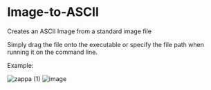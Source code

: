 # Image-to-ASCII
Creates an ASCII Image from a standard image file

Simply drag the file onto the executable or specify the file path when running it on the command line.

Example:


![zappa (1)](https://github.com/Ketamic/Image-to-ASCII/assets/86025681/c3e00b7f-dd30-4897-a324-56b3a964ed7f)
![image](https://github.com/Ketamic/Image-to-ASCII/assets/86025681/0c86adf5-c078-44f5-a259-f2e3d0343baa)
